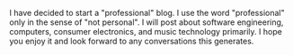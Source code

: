 I have decided to start a "professional" blog. I use the word "professional" only in the sense of "not personal". I will post about software engineering, computers, consumer electronics, and music technology primarily. I hope you enjoy it and look forward to any conversations this generates.